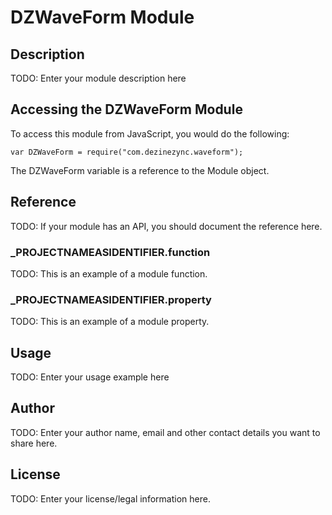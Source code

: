 # DZWaveForm Module

## Description

TODO: Enter your module description here

## Accessing the DZWaveForm Module

To access this module from JavaScript, you would do the following:

	var DZWaveForm = require("com.dezinezync.waveform");

The DZWaveForm variable is a reference to the Module object.	

## Reference

TODO: If your module has an API, you should document
the reference here.

### ___PROJECTNAMEASIDENTIFIER__.function

TODO: This is an example of a module function.

### ___PROJECTNAMEASIDENTIFIER__.property

TODO: This is an example of a module property.

## Usage

TODO: Enter your usage example here

## Author

TODO: Enter your author name, email and other contact
details you want to share here. 

## License

TODO: Enter your license/legal information here.
